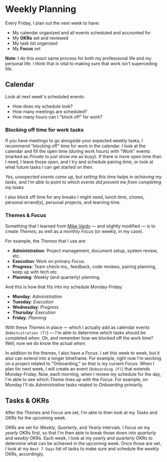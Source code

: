 # Weekly Planning

Every Friday, I plan out the next week to have:

- My calendar organized and all events scheduled and accounted for
- My **OKRs** set and reviewed
- My task list organized
- My **Focus** set

**Note**: I do this _exact_ same process for both my professional life and my personal life. I think that is vital to making sure that work isn't superceding life.

## Calendar

Look at next week's scheduled events:

- How does my schedule look?
- How many meetings are scheduled?
- How many hours can I "block off" for work?

### Blocking off time for work tasks

If you have meetings to go alongside your expected weekly tasks, I recommend "blocking off" time for work in the calendar. I look at the calendar and fill the open time (during work hours) with "Work" events (marked as _Private_ to just show me as busy). If there is more open time than I need, I leave those open, and I try and schedule pairing time, or look at what future tasks I can get started on then.

_Yes, unexpected events come up, but setting this time helps in achieving my tasks, and I'm able to point to which events did prevent me from completing my tasks._

I also block off time for any breaks I might need, lunch time, chores, personal errand(s), personal projects, and learning time.

### Themes & Focus

Something that I learned from [Mike Vardy](https://twitter.com/mikevardy) — and slightly modified — is to create _Themes_, as well as a monthly _Focus_ (or weekly, in my case).

For example, the _Themes_ that I use are:

- **Administration**: Project management, document setup, system review, etc.
- **Execution**: Work on primary _Focus_.
- **Progress**: Team check-ins,, feedback, code reviews, pairing planning, keep up with tech etc.
- **Planning**: Weekly (and quarterly) planning.

And this is how that fits into my schedule Monday-Friday:

- **Monday**: _Administration_
- **Tuesday**: _Execution_
- **Wednesday**: _Progress_
- **Thursday**: _Execution_
- **Friday**: _Planning_

With these _Themes_ in place — which I actually add as calendar events (`Administration (T)`) — I'm able to determine _which_ tasks should be completed _when_. Oh, and remember how we blocked off the work time? Well, now we do know the actual _when_.

In addition to the themes, I also have a _Focus_. I set this week to week, but it also can extend into a longer timeframe. For example, right now I'm working on a project related to "Onboarding," so that is my current _Focus_. When I plan for next week, I will create an event (`Onboarding (F)`) that extends Monday-Friday. Now, each morning, when I review my schedule for the day, I'm able to see which _Theme_ lines up with the _Focus_. For example, on Monday I'll do _Administrative_ tasks related to _Onboarding_ primarily.

## Tasks & OKRs

After the _Themes_ and _Focus_ are set, I'm able to then look at my _Tasks_ and _OKRs_ for the upcoming week.

*OKRs* are set for _Weekly_, _Quarterly_, and _Yearly_ intervals. I focus on my _yearly_ OKRs first, so that I'm then able to break those down into _quarterly_ and _weekly_ OKRs. Each week, I look at my _yearly_ and _quarterly_ OKRs to determine what can be achieved in the upcoming week. Once those are set, I look at my `Next 7 Days` list of tasks to make sure and schedule the _weekly_ OKRs, accordingly.
